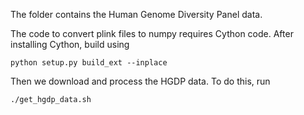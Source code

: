 The folder contains the Human Genome Diversity Panel data. 

The code to convert plink files to numpy requires Cython code. After installing Cython, build using

```
python setup.py build_ext --inplace
```

Then we download and process the HGDP data. To do this, run 
```
./get_hgdp_data.sh
```
